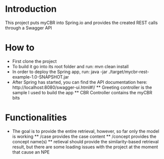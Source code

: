 # Introduction

This project puts myCBR into Spring.io and provides the created REST calls through a Swagger API

# How to

* First clone the project 
* To build it go into its root folder and run: mvn clean install
* In order to deploy the Spring app, run: java -jar ./target/mycbr-rest-example-1.0-SNAPSHOT.jar 
* After Spring has started, you can find the API documentation here: http://localhost:8080/swagger-ui.html#!/
** Greeting controller is the sample I used to build the app
** CBR Controller contains the myCBR bits

# Functionalities
* The goal is to provide the entire retrieval, however, so far only the model is working
** /case provides the case content
** /concept provides the concept name(s)
** retieval should provide the similarity-based retrieval result, but there are some loading issues with the project at the moment that cause an NPE
